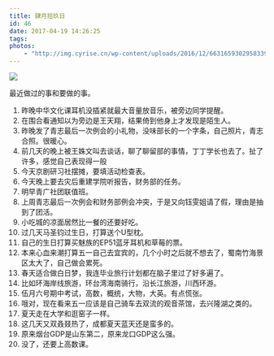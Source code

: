 ```yaml
---
title: 肆月拾玖日
id: 46
date: 2017-04-19 14:26:25
tags:
photos:
    - "http://img.cyrise.cn/wp-content/uploads/2016/12/6631659302958339763.jpg"
---
```

![](http://img.cyrise.cn/wp-content/uploads/2016/12/6631659302958339763.jpg)

最近做过的事和要做的事。

1.  昨晚中华文化课耳机没插紧就最大音量放音乐，被旁边同学提醒。
2.  在围合看通知以为旁边是王天翔，结果倚到他身上才发现是陌生人。
3.  昨晚发了青志最后一次例会的小礼物，没味部长的一个字条，自己照片，青志合照。很暖心。
4.  前几天的晚上被王姝文叫去谈话，聊了聊留部的事情，丁丁学长也去了。扯了许多，感觉自己表现得一般
5.  今天京剧研习社摆摊，要填活动检查表。
6.  今天晚上要去灾后重建学院听报告，财务部的任务。
7.  明早青广社团联值班。
8.  上周青志最后一次例会和财务部例会冲突，于是又向钰雯姐请了假，理由是抽到了团活。
9.  小吃城的凉面居然比一餐的还要好吃。
10.  过几天马圣钧过生日，打算送个U型枕。
11.  自己的生日打算买魅族的EP51蓝牙耳机和草莓的票。
12.  本来心血来潮打算五一自己去宜宾的，几个小时之后就不想去了，蜀南竹海景区太大了，自己做会累死。
13.  春天适合做白日梦，我连毕业旅行计划都在脑子里过了好多遍了。
14.  比如环海岸线旅游，环台湾海南骑行，沿长江旅游，川西环游。
15.  伍月六号期中考试，高数，概统，大物，大英。有点慌张。
16.  哦对，现在看来五一应该是自己骑车去双流的观音茶馆，去兴隆湖之类的。
17.  夏天走在大学和逛窑子一样。
18.  这几天又双叒叕热了，成都夏天蓝天还是蛮多的。
19.  原来烟台GDP是山东第二，原来龙口GDP这么强。
20.  没了，还要上高数课。
